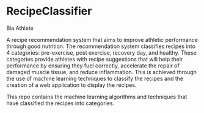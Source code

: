 # RecipeClassifier

Bia Athlete

A recipe recommendation system that aims to improve athletic performance through good nutrition. 
The recommendation system classifies recipes into 4 categories: pre-exercise, post exercise, recovery day, and healthy. 
These categories provide athletes with recipe suggestions that will help their performance by ensuring they fuel correctly, 
accelerate the repair of damaged muscle tissue, and reduce inflammation. 
This is achieved through the use of machine learning techniques to classify the recipes and the creation of a web application to display the recipes.


This repo contains the machine learning algorithms and techniques that have classified the recipes into categories.
